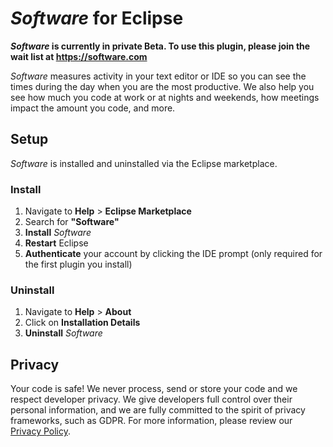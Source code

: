 # *Software* for Eclipse

***Software* is currently in private Beta. To use this plugin, please join the wait list at https://software.com**

*Software* measures activity in your text editor or IDE so you can see the times during the day when you are the most productive. We also help you see how much you code at work or at nights and weekends, how meetings impact the amount you code, and more. 

## Setup

*Software* is installed and uninstalled via the Eclipse marketplace.

<!--- Begin: setup --->

### Install

1. Navigate to **Help** > **Eclipse Marketplace**
2. Search for **"Software"**
3. **Install** *Software*
4. **Restart** Eclipse
5. **Authenticate** your account by clicking the IDE prompt (only required for the first plugin you install)

### Uninstall

1. Navigate to **Help** > **About**
2. Click on **Installation Details** 
3. **Uninstall** *Software*

<!--- End: setup --->

## Privacy

Your code is safe! We never process, send or store your code and we respect developer privacy. We give developers full control over their personal information, and we are fully committed to the spirit of privacy frameworks, such as GDPR. For more information, please review our [Privacy Policy](https://software.com/privacy-policy).
